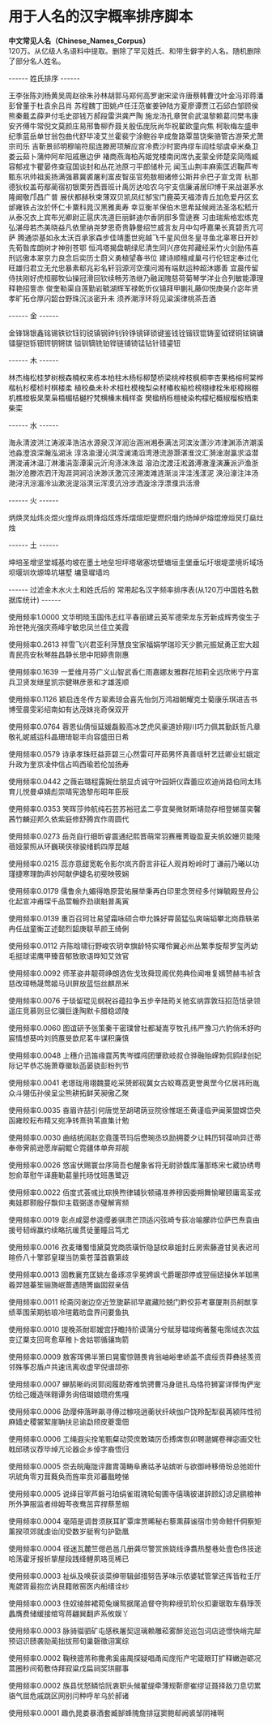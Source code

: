 # 用于人名的汉字概率排序脚本
<strong>中文常见人名（Chinese_Names_Corpus）</strong></br>
120万。从亿级人名语料中提取。删除了罕见姓氏、和带生僻字的人名。随机删除了部分名人姓名。

------ 姓氏排序 ------

王李张陈刘杨黄吴周赵徐朱孙林胡郭马郑何高罗谢宋梁许唐蔡韩曹沈叶金冯邓蒋潘彭曾董于杜袁余吕肖
苏程魏丁田姚卢任汪范崔姜钟陆方夏廖谭贾江石邱白邹顾侯熊秦戴孟薛尹付毛史邵钱万郝段雷洪龚严陶
施龙汤孔章贺俞武温黎赖葛闫樊韦康安齐傅牛常倪文莫颜庄易邢鲁柳乔聂关殷伍庞阮尚华祝翟欧童向焦
柯耿梅左盛申纪季蓝岳单甘翁包曲代舒毕凌艾兰霍裴宁涂鲍谷辛成詹路覃苗饶柴骆管古游荣尤萧宗司乐
吉靳景祁明穆喻符屈连滕房项解应宫冷费沙时窦冉缪车阎桂邬虞卓米桑卫娄云茹卜蒲仲阿牟阳戚惠边伊
褚商燕海柏芮姬党楼南闵席仇麦蒙全师楚栾简隋臧容郁戎卞瞿晏佟查寇国谈封和丛花池原刁平郎储朴元
闻玉山荆丰麻索匡迟鞠芦岑甄东巩帅祖奚扬满强慕冀裘屠利富皮智巫官苑敖相诸修公斯井佘巴子宣戈胥
杭那德狄权盖苟鄢蔺宿初银栗劳西晋班计禹厉达哈农乌宇支信廉浦居印博干来战谌茅水隆阚敬邝昌广普
展伏都赫秋束薄双贝凯凤红郜宝门鹿英天福漆青丘加危爱丹区玄邰雍铁占汝於怀仁卡粟科晁汉黑雅奥寿
幸豆衡羊保伯木思希延候阙法圣洛松嵇亓从泰况衣上宾布光卿尉正扈庆冼道巨丽鲜迪尔香阴邸多雪逯赛
习由瑞紫格宏练克弘湛母若杰美晓益凡依里纳尧梦恩奇贵静曼绍竺威言友月中勾呼嘉果长真碧贡亢可萨
腾通崇基如永太沃百承家森步佳靖墨世宛越飞千星风但冬皇寻鱼北辜寒日开妙先荀昝库朗树才神别苍鄂
恒鸿塔揭盘朝绿尼清生同兴彦佐邦藏经采竹火剑励伟喜刑远傲本翠京力良念后奕历士蔚义勇植望春书位
建诗顺檀咸巢弓行伦钮定奉过化旺雄归君立无允忠暴素郗兆彩名轩羽源河空濮问湘有端默运种超沐娜善
宜晨传留侍扶刚好虎桓郦牧仙操冠滑回钦续畅芳浩继乃融润隗慈荷菊琴学洋业合列敏能潭理释艳招訾赤
俊奎勒渠自莲勤岩毓湖辉军禄乾忻仪镇拜甲蒯礼藤仰悦庚昊介宓年贤孝旷拓仓厚闪韶台野珠沉淡密升未
须养潮浮环将见粱溪律桃茶吾酒﻿

------ 金 ------

金锋锦银鑫铭锡铁钦钰钧锐镇钢钟钊铃铮镜铎锁键鉴钱铨锴钗锟铸銮钺铿铜铉镐镛镭鋆铠铄钿锷钥锵镔
镒钏镝铣铂铧链铺锜锰钻针错鎏钮

------ 木 ------

林杰梅松桂梦树根森楠权来栋本柏柱木杨标柳楚桥梁桃梓枝枫桐李杏果格榕柯棠桦楷杭杉樱桢村棋楼柔
植校桑未朴术桓杜模槐梨朵材椿枚榆检榜栩棣栓朱枢樟棉棚机樵橙极杲栗枭梧楣桔樾柠梵横榛末楫样查
樊楹柄栎檀棱染构檬杞概椒榴桉栖束柴栾

------ 水 ------

海永清波洪江涛淑泽浩洁水源泉汉洋润治涵洲湘泰满法河滨汝潇沙沛津渊添济潮溪池淼澄浪深瀚泓湖泳
淳洛渝漫沁淇滢澜涌滔湾港流游灏湛淮汶汇漪淦澍瀛求溢潜渭浚浦沐温汀淋潘涓澎潭渠沅沂洵涤沫洙滋
溶泊沈渡汪淞潞溥澈潼演濂派沪渔浙渤汐沧滕浓泗汗淘涯洞涧洽泱渺沃激沉泾溯澳滩涟渐淡泮洼浅漾泥
涣沿濠注沣汤滟浔汛淙湄泠汕漱浣湜浴溟沄浑漠沆汾涉洒漩涂浮漂濮浜活滑

------ 火 ------

炳焕灵灿炜炎煜火煌烨焱炯烽焰炫炼烁熠煊炬燮燃炽烟灼炀焯炉熔焜燎烜炅灯燊灶烛

------ 土 ------

坤培圣增坚堂城基均坡在墨土地垒坦坪塔墩塞坊壁塘垣圭堡垂坛圩垠堤垄境圻域场坝堰圳坎塬埠坑堪墅
墉垦墀墙坞



------ 过滤金木水火土和姓氏后的 常用起名汉字频率排序表(从120万中国姓名数据库统计) ------


使用频率1.0000 文华明晓玉国伟志红平春丽建云英军德荣龙东芳新成辉秀俊生子玲世艳光强庆燕峰宇敏忠凤兰佳立美霞

使用频率0.2613 祥雪飞兴君亚利萍慧良宝家福娟学瑞珍天少鹏元振斌勇正宏大超青民亮安秋琴胜昌静长思中阳婷贵刚惠

使用频率0.1639 一爱维月芬广义山智武香仁雨嘉娜友雅群花旭莉全远欣彬宁丹富兵卫贤发继星凯宗健琳彦景和才雄莲顺

使用频率0.1126 颖启连冬传方翠素琼会喜先怡剑万鸿祖朝耀克士菊康乐琪进吉书博莹晨雯彩绍南如有达茂妹兆奇保双开

使用频率0.0764 蓉恩仙倩恒延媛磊毅高冰芝虎风豪道娇翔川巧力佩其勤跃哲凡章敬礼妮威运科晶珊琦聪丰向容盛田日希

使用频率0.0579 诗承孝珠旺益菲碧三心然雷可芹茹男怀真善瑶轩艺廷卿业虹娥定升政为奎京凌仲信占鸣西瑜若伦加扬寿

使用频率0.0442 之薇岩璐程露婉仕朋显贞诚守叶园妍仪霖蕾应欢迪尚路伯同太玮育儿悦曼卓婧彪崇晴宪逸黎彤昭年臣辰

使用频率0.0353 笑晖莎帅航纯石芸苏裕冠孟二亭宜昊微财斯靖勋存相登娣苗奕馨茜竹麟迎邦久依紫庭修舒腾宾作周圆代

使用频率0.0273 岳尧自行细昕睿震通纪熙晋萌常羽赛雁菁璇盈夏夫帆姣姗贝能隆蓓娅蒙照从环巍瑛侠禄骏绪鹤四厚昆越

使用频率0.0215 蕊亦意甜宽乾令影尔岚齐蔚言非征人观肖盼岭时丁谦前乃曦以功瑾捷寒理韵声妙阿献伊婕名初斐映筱娴

使用频率0.0179 儒鲁余九媚得皓原营佑展举秉再白印里念贺经多付婵毓殿昱舟公化起宣冲甫琛千品萱翰乔劲祺魁普禹寅

使用频率0.0139 重百召珂壮易望霜咏硕合申允姝好霄茵猛弘爽端韬攀北岗鼎轶弟冉任战童衡芷述懿烈韶庚联苹颜王绮俐

使用频率0.0112 卉陈晗啸衍野峻农玥幸旗龄特实曙伶翼必州丛繁季旋帮罗玺丙幼毛挺球诺鹰甲臻音郁致歌语晔知艾效官

使用频率0.0092 师革姿井靓荷峥朗选佐戈玫舜现阁优苑典俭闻唯复嫣赞赫韦祯含慈改璋畅晟莺姬马训屏放蓝恺丝麒昂米

使用频率0.0076 于琰留琨见纲祝谷蕴拉争五步辛陆筠关驰玄纳霏敦珏招范恬录领遥庄竞慕则旦忆骥巨逢陶默卡腊稳颂陵

使用频率0.0060 图谊研予张策秦干密璞曾社都凝嵩亨牧孔纬严豫习六豹俏禾妤昀宸情想葵吟刘鸽蕙旻歆尼茗牛谋积廉慎

使用频率0.0048 上穗介迅笛缘霆芮隽岑蝶闯团肇欧岐叔仓骅融贻嵘勃侃鸥绿创妃际记芊恭芯施萧尊徽耿菡晏骁彭粉列节

使用频率0.0041 老璟珑用翊魏蔓屹采赟郎砚冀女古蛟骞荔更誉奥罡今亿居祎珩胤众斗翎伍孙侯呈尘熊耕拓鲜芙昶傲乙聚

使用频率0.0035 奋眉许喆引何唐觉至胡珺荫豆院徐惟珉丕黄谨临尹闽莱盟嫦岱央函雍皎耘布精又宛净转熹驹苇直集计勉

使用频率0.0030 曲结统阔赵恋竟蓬苓玛后懋琬丞玖励拥菱夕让韩历轲葆响异迁蒂奉帝霁鹃逊愿岸嗣鲲仑霓疆体单奔郑舰

使用频率0.0026 悠宙伏赐寰台序简吾也醒象省将无尉骄馥库藩那练宋七葳协绣粤恕俞萃慰午译鹿勒葛量托旸忱班愚鹭迈

使用频率0.0022 佰度式荟彧比琮换煦律辅狄顿禧准养穆因委朔舞愉曜颐庸鸾荃戎夷娃郡颢殷仔飘仰主载弼遂赤璧解宵频

使用频率0.0019 彰点咸婴参逵缨姜骐肃芒顶适闪弦崎专荻冶喻朦祚位萨巴焘袁由援号韧绵赢约续略抗瑗贯徒董瞳吕笃尤

使用频率0.0016 孜麦璠蜀惜黛莫党商质璜忻隐瑟纹皋姐封丘房索藤遵甘吴表迟司暄侨八十擎郢皇璨当防乘苍藻首霸第歧

使用频率0.0013 固教襄充匡姚左备琢凉孚冕娉飒弋爵暖邵停或翌俪妞操休羊珈黑羲羿翘蓁笙骊旖岷蔷遇随箐幽囡叙亲佶

使用频率0.0011 纶斋冈谢边空近笠旎薪祁早崴藏险兢门黔佼荪考寨厦荆员舸猷享绩莘围茉期舫琅冷瑄戴昉盘界问要鱼执

使用频率0.0010 提晚茶耐耶嫒宫抒瞻持阶谟蒲分兮赋芽韫竣绚著鳌电霈绒衣次兹变辽粟支回弯愈草稚卜舍姑鄂循骧珣箭

使用频率0.0009 敖客珲佛半箫曰晃蜜惊赣畏肯翁岫峪聿峤盖不虞绥贡莽彝拯羡资邻殊筝忍盾卢共速讯离收虚罕倪谱颉弥

使用频率0.0007 蝉鹄晰屿闵郭阅履助寄难筑骋曹冯身琏扎岛恪符狮宴详怿恂俨宠仿绘己嫚造咪翱谭务询倍瑚娘瓒府焦嘎

使用频率0.0006 劭璎伸落畔飙寻傅过稼哓逍蘅状纤峡伽户饶羚配犁裴苒颍阵性彻麻嫱史稷裳絮崖聃扶忌谕勐颀皮夔霭佃

使用频率0.0006 工绳遐尖拴笔甄粲动荧庶敢璘厉岙搏席恢卯聘邈娓卷禅宓画交牡戟邱琇议荐毕绰亢论器企乡倬字裔悟归

使用频率0.0005 奈去皖庵陇评鼐胄蔼畴阜赓祜矛站嫔听与欲御峙移倚玢总弛妲什巩琥角零刃茸蕤奂而旌率贲邓蕃戬睦悌

使用频率0.0005 说绎目宰芦磐弓珀绢雀瑕瑰轮甸圃寺僖瑀彼谌辞顾幻谅足鹂粮神所外笋服监者绯姆芩夜鸯茁弈捍蔡葱帼

使用频率0.0004 毫陌是调昔须朕耳旷覃庠贾晞秘右藜熏薛谧宿巾劳命鲸仟侗察矩薰揆项郊就虔诒闰受数岁艇宥匀护勖凰

使用频率0.0004 径迷瓦麓竺偲邑邕几册龚尽警赏旅娆线诤翥热整巷处壹色佟技途哈荡霍牙报祈挚屋段践绛鲤夙珞觅稀已

使用频率0.0003 祉纵及唤获谈菜绅带辑邺措努告茅味示侬婆轼管掌还挥皆粒壬厅嵬勰胥最抱峦讷艮籍敞窑医内船缙诠纱

使用频率0.0003 住奴绫胖裙菀兔斓鸳据尾追督夺狗粹绶玑玠伙扣妻琚取车翡琤茨蠡膺费储缓接绾穹蒋翩巽翻庐系攸娱丫

使用频率0.0003 脉骑骝驷矿屯感秩屠契逗璃赖雕菘雾醉览巡包词店迹憬快峭完犀预诏识赜袭勍蔺拙拔邢旬巢磬徵诩寓综

使用频率0.0002 鞠秧骢芾称撒弗奚庙禺探疑唱甬闳庞衔产宅箴眼玎扩释嫩迦砺况蒿圈秒间荀敷侍拜寂粱戊扁祠奖珙郦事

使用频率0.0002 族县忧怒鳞恰阮衷职头候翟缇牵薄规靳廖崔缪证聂择敌刀息切累骆气屈危戚跳区网别闫种呼牟乌於郝诸

使用频率0.0001 趣仇晁娄暴酒套臧郜蜂隗詹排寇窦鲍郗阙裘邹阴褚啊